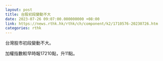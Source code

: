 ```yaml
---
layout: post
title: 台股初段變動不大
date: 2023-07-26 09:07:00.000000000 +08:00
link: https://news.rthk.hk/rthk/ch/component/k2/1710576-20230726.htm
categories: rthk
---
```


台灣股市初段變動不大。

加權指數較早時報17210點，升11點。
